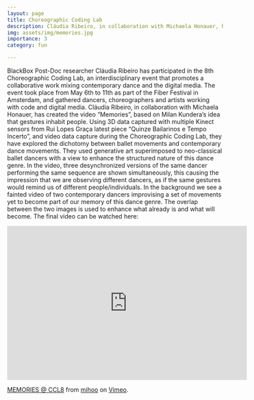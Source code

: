 ```yaml
---
layout: page
title: Choreographic Coding Lab
description: Cláudia Ribeiro, in collaboration with Michaela Honauer, has created the video “Memories”, based on Milan Kundera’s idea that gestures inhabit people. Using 3D data captured with multiple Kinect sensors from Rui Lopes Graça latest piece “Quinze Bailarinos e Tempo Incerto”, and video data capture during the Choreographic Coding Lab, they have explored the dichotomy between ballet movements and contemporary dance movements. 
img: assets/img/memories.jpg
importance: 3
category: fun

---
```


BlackBox Post-Doc researcher Cláudia Ribeiro has participated in the 8th Choreographic Coding Lab, an interdisciplinary event that promotes a collaborative work mixing contemporary dance and the digital media.
The event took place from May 6th to 11th as part of the Fiber Festival in Amsterdam, and gathered dancers, choreographers and artists working with code and digital media.
Cláudia Ribeiro, in collaboration with Michaela Honauer, has created the video “Memories”, based on Milan Kundera’s idea that gestures inhabit people. Using 3D data captured with multiple Kinect sensors from Rui Lopes Graça latest piece “Quinze Bailarinos e Tempo Incerto”, and video data capture during the Choreographic Coding Lab, they have explored the dichotomy between ballet movements and contemporary dance movements. They used generative art superimposed to neo-classical ballet dancers with a view to enhance the structured nature of this dance genre.
In the video, three desynchronized versions of the same dancer performing the same sequence are shown simultaneously, this causing the impression that we are observing different dancers, as if the same gestures would remind us of different people/individuals. In the background we see a fainted video of two contemporary dancers improvising a set of movements yet to become part of our memory of this dance genre. The overlap between the two images is used to enhance what already is and what will become.
The final video can be watched here: 

    


<div class="row">
<iframe class="center" src="https://player.vimeo.com/video/216845640?h=760dc98d7f" width="560" height="360" frameborder="0" allow="autoplay; fullscreen; picture-in-picture" allowfullscreen></iframe>
<p><a href="https://vimeo.com/216845640">MEMORIES @ CCL8</a> from <a href="https://vimeo.com/mihoo">mihoo</a> on <a href="https://vimeo.com">Vimeo</a>.</p><div class="caption">

</div>
